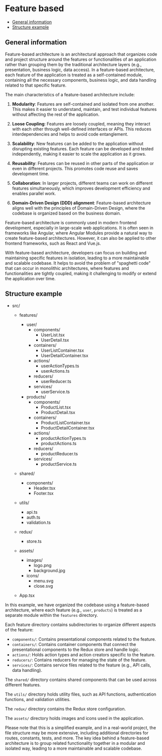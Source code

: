# Feature based

- [General information](#general-information)
- [Structure example](#structure-example)

## General information

Feature-based architecture is an architectural approach that organizes code and project structure around the features or functionalities of an application rather than grouping them by the traditional architecture layers (e.g., presentation, business logic, data access). In a feature-based architecture, each feature of the application is treated as a self-contained module, containing all the necessary components, business logic, and data handling related to that specific feature.

The main characteristics of a feature-based architecture include:

1. **Modularity**: Features are self-contained and isolated from one another. This makes it easier to understand, maintain, and test individual features without affecting the rest of the application.

2. **Loose Coupling**: Features are loosely coupled, meaning they interact with each other through well-defined interfaces or APIs. This reduces interdependencies and helps to avoid code entanglement.

3. **Scalability**: New features can be added to the application without disrupting existing features. Each feature can be developed and tested independently, making it easier to scale the application as it grows.

4. **Reusability**: Features can be reused in other parts of the application or even in different projects. This promotes code reuse and saves development time.

5. **Collaboration**: In larger projects, different teams can work on different features simultaneously, which improves development efficiency and enables parallel work.

6. **Domain-Driven Design (DDD) alignment**: Feature-based architecture aligns well with the principles of Domain-Driven Design, where the codebase is organized based on the business domain.

Feature-based architecture is commonly used in modern frontend development, especially in large-scale web applications. It is often seen in frameworks like Angular, where Angular Modules provide a natural way to create feature-based architectures. However, it can also be applied to other frontend frameworks, such as React and Vue.js.

With feature-based architecture, developers can focus on building and maintaining specific features in isolation, leading to a more maintainable and scalable codebase. It helps to avoid the problem of "spaghetti code" that can occur in monolithic architectures, where features and functionalities are tightly coupled, making it challenging to modify or extend the application over time.

## Structure example

- src/

  - features/

    - user/
      - components/
        - UserList.tsx
        - UserDetail.tsx
      - containers/
        - UserListContainer.tsx
        - UserDetailContainer.tsx
      - actions/
        - userActionTypes.ts
        - userActions.ts
      - reducers/
        - userReducer.ts
      - services/
        - userService.ts
    - products/
      - components/
        - ProductList.tsx
        - ProductDetail.tsx
      - containers/
        - ProductListContainer.tsx
        - ProductDetailContainer.tsx
      - actions/
        - productActionTypes.ts
        - productActions.ts
      - reducers/
        - productReducer.ts
      - services/
        - productService.ts

  - shared/

    - components/
      - Header.tsx
      - Footer.tsx

  - utils/

    - api.ts
    - auth.ts
    - validation.ts

  - redux/

    - store.ts

  - assets/

    - images/
      - logo.png
      - background.jpg
    - icons/
      - menu.svg
      - close.svg

  - App.tsx

In this example, we have organized the codebase using a feature-based architecture, where each feature (e.g., `user`, `products`) is treated as a separate module within the `features` directory.

Each feature directory contains subdirectories to organize different aspects of the feature:

- `components/`: Contains presentational components related to the feature.
- `containers/`: Contains container components that connect the presentational components to the Redux store and handle logic.
- `actions/`: Holds action types and action creators specific to the feature.
- `reducers/`: Contains reducers for managing the state of the feature.
- `services/`: Contains service files related to the feature (e.g., API calls, data handling).

The `shared/` directory contains shared components that can be used across different features.

The `utils/` directory holds utility files, such as API functions, authentication functions, and validation utilities.

The `redux/` directory contains the Redux store configuration.

The `assets/` directory holds images and icons used in the application.

Please note that this is a simplified example, and in a real-world project, the file structure may be more extensive, including additional directories for routes, constants, tests, and more. The key idea behind a feature-based architecture is to group related functionality together in a modular and isolated way, leading to a more maintainable and scalable codebase.

